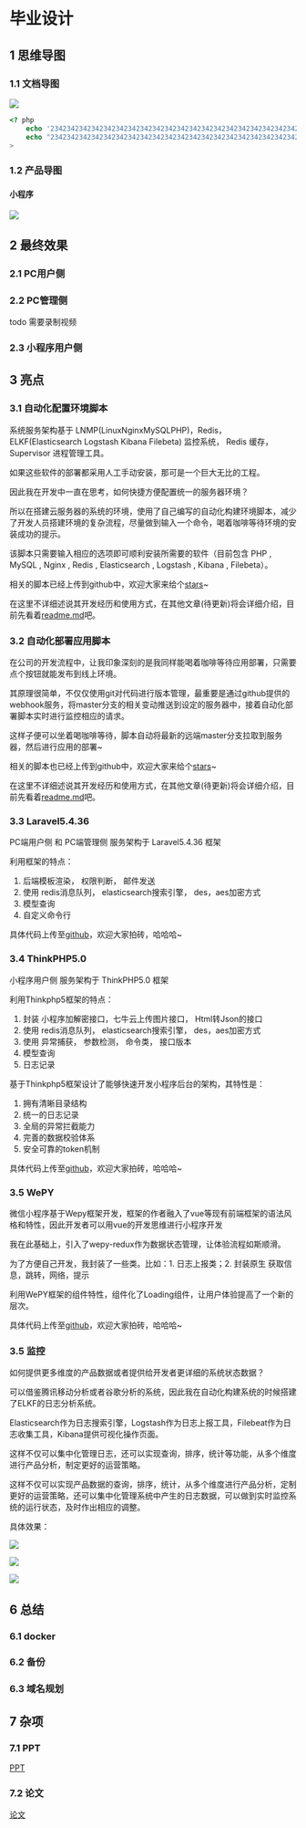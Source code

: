 # 毕业设计


## 1 思维导图

### 1.1 文档导图

![](https://blogimags.charmingkamly.cn/1-graduation-project/1.1.png)

```php
<? php
    echo '234234234234234234234234234234234234234234234234234234234234234234234234234';
    echo "234234234234234234234234234234234234234234234234234234234234234234234234234";
>
```

### 1.2 产品导图

#### 小程序

![](https://blogimags.charmingkamly.cn/1-graduation-project/1.2.png)

## 2 最终效果

### 2.1 PC用户侧


### 2.2 PC管理侧

todo  需要录制视频

### 2.3 小程序用户侧


## 3 亮点

### 3.1 自动化配置环境脚本

 系统服务架构基于 LNMP(LinuxNginxMySQLPHP)，Redis，ELKF(Elasticsearch Logstash Kibana Filebeta) 监控系统， Redis 缓存， Supervisor 进程管理工具。

如果这些软件的部署都采用人工手动安装，那可是一个巨大无比的工程。

因此我在开发中一直在思考，如何快捷方便配置统一的服务器环境？

所以在搭建云服务器的系统的环境，使用了自己编写的自动化构建环境脚本，减少了开发人员搭建环境的复杂流程，尽量做到输入一个命令，喝着咖啡等待环境的安装成功的提示。

该脚本只需要输入相应的选项即可顺利安装所需要的软件（目前包含 PHP , MySQL , Nginx , Redis , Elasticsearch , Logstash , Kibana , Filebeta）。

相关的脚本已经上传到github中，欢迎大家来给个[stars](https://github.com/kamly/automated-operation)~

在这里不详细述说其开发经历和使用方式，在其他文章(待更新)将会详细介绍，目前先看着[readme.md](https://github.com/kamly/automated-operation/blob/master/README.md)吧。

### 3.2 自动化部署应用脚本

在公司的开发流程中，让我印象深刻的是我同样能喝着咖啡等待应用部署，只需要点个按钮就能发布到线上环境。

其原理很简单，不仅仅使用git对代码进行版本管理，最重要是通过github提供的webhook服务，将master分支的相关变动推送到设定的服务器中，接着自动化部署脚本实时进行监控相应的请求。

这样子便可以坐着喝咖啡等待，脚本自动将最新的远端master分支拉取到服务器，然后进行应用的部署~

相关的脚本也已经上传到github中，欢迎大家来给个[stars](https://github.com/kamly/github-webhooks)~

在这里不详细述说其开发经历和使用方式，在其他文章(待更新)将会详细介绍，目前先看着[readme.md](https://github.com/kamly/github-webhook/blob/master/README.md)吧。

### 3.3 Laravel5.4.36

PC端用户侧 和 PC端管理侧 服务架构于 Laravel5.4.36 框架

利用框架的特点：
1. 后端模板渲染， 权限判断， 邮件发送
2. 使用 redis消息队列， elasticsearch搜索引擎， des，aes加密方式
3. 模型查询
4. 自定义命令行

具体代码上传至[github](https://github.com/kamly/graduation-zd-web)，欢迎大家拍砖，哈哈哈~

### 3.4 ThinkPHP5.0

小程序用户侧 服务架构于 ThinkPHP5.0 框架

利用Thinkphp5框架的特点：
1. 封装 小程序加解密接口，七牛云上传图片接口， Html转Json的接口
2. 使用 redis消息队列， elasticsearch搜索引擎， des，aes加密方式
3. 使用 异常捕获， 参数检测， 命令类， 接口版本
4. 模型查询
5. 日志记录

基于Thinkphp5框架设计了能够快速开发小程序后台的架构，其特性是：
1. 拥有清晰目录结构
2. 统一的日志记录
3. 全局的异常拦截能力
4. 完善的数据校验体系
5. 安全可靠的token机制

具体代码上传至[github](https://github.com/kamly/graduation-zd-app)，欢迎大家拍砖，哈哈哈~

### 3.5 WePY


微信小程序基于Wepy框架开发，框架的作者融入了vue等现有前端框架的语法风格和特性，因此开发者可以用vue的开发思维进行小程序开发

我在此基础上，引入了wepy-redux作为数据状态管理，让体验流程如斯顺滑。

为了方便自己开发，我封装了一些类。比如：1. 日志上报类；2. 封装原生 获取信息，跳转，网络，提示

利用WePY框架的组件特性，组件化了Loading组件，让用户体验提高了一个新的层次。

具体代码上传至[github](https://github.com/kamly/graduation-wepy-zd)，欢迎大家拍砖，哈哈哈~


### 3.5 监控

如何提供更多维度的产品数据或者提供给开发者更详细的系统状态数据？

可以借鉴腾讯移动分析或者谷歌分析的系统，因此我在自动化构建系统的时候搭建了ELKF的日志分析系统。

Elasticsearch作为日志搜索引擎，Logstash作为日志上报工具，Filebeat作为日志收集工具，Kibana提供可视化操作页面。

这样不仅可以集中化管理日志，还可以实现查询，排序，统计等功能，从多个维度进行产品分析，制定更好的运营策略。

这样不仅可以实现产品数据的查询，排序，统计，从多个维度进行产品分析，定制更好的运营策略，还可以集中化管理系统中产生的日志数据，可以做到实时监控系统的运行状态，及时作出相应的调整。

具体效果：

![](https://blogimags.charmingkamly.cn/1-graduation-project/3.5.1.png)

![](https://blogimags.charmingkamly.cn/1-graduation-project/3.5.2.png)

![](https://blogimags.charmingkamly.cn/1-graduation-project/3.5.3.png)

## 6 总结

### 6.1 docker 

### 6.2 备份

### 6.3 域名规划


## 7 杂项

### 7.1 PPT

[PPT](https://github.com/kamly/blog_note/blob/master/work/1-graduation-project/doc/%E6%AF%95%E8%AE%BE%E7%AD%94%E8%BE%A9.key)

### 7.2 论文

[论文](https://github.com/kamly/blog_note/blob/master/work/1-graduation-project/doc/%20%E6%AF%95%E8%AE%BE%E8%AE%BA%E6%96%87.pdf)
